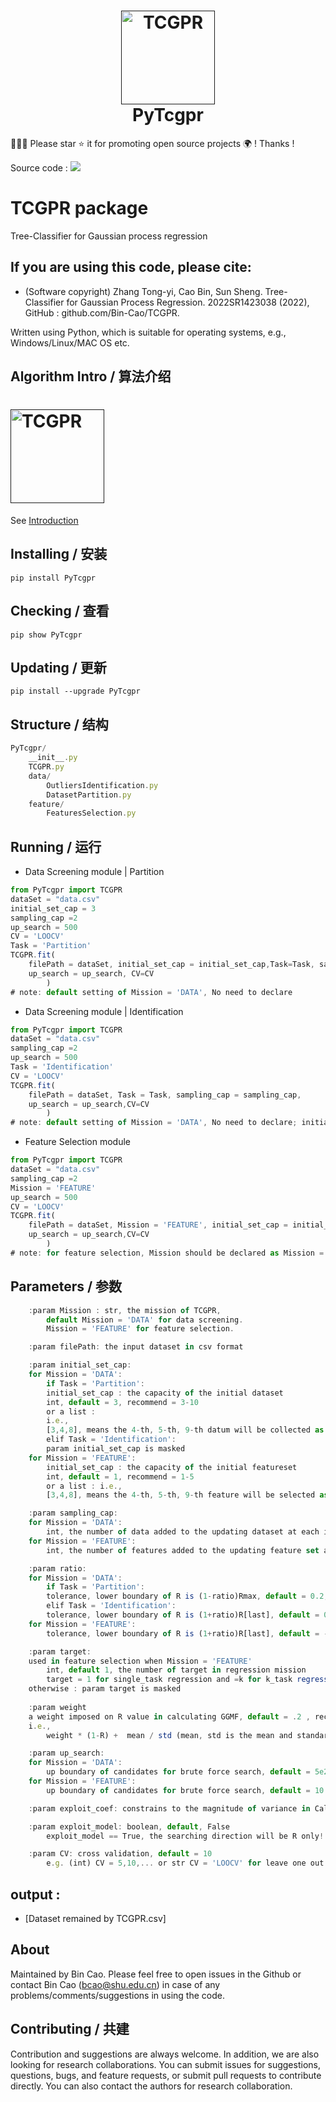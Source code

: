 
<h1 align="center">
  <a href=""><img src="https://github.com/Bin-Cao/TCGPR/assets/86995074/b24118cc-8915-4dd6-8718-2b184ebdf273" alt="TCGPR" width="150"></a>
  <br>
  PyTcgpr
  <br>
</h1>


🤝🤝🤝 Please star ⭐️ it for promoting open source projects 🌍 ! Thanks !

Source code : [![](https://img.shields.io/badge/PyPI-caobin-blue)](https://pypi.org/project/PyTcgpr/)
# TCGPR package 

Tree-Classifier for Gaussian process regression 

## If you are using this code, please cite:
+ (Software copyright) Zhang Tong-yi, Cao Bin, Sun Sheng. Tree-Classifier for Gaussian Process Regression. 2022SR1423038 (2022), GitHub : github.com/Bin-Cao/TCGPR.


Written using Python, which is suitable for operating systems, e.g., Windows/Linux/MAC OS etc.

## Algorithm Intro / 算法介绍

<h1 align="left">
  <a href=""><img src="https://github.com/Bin-Cao/TCGPR/assets/86995074/6a068f12-3e1a-44df-ae77-b08075fec5a3" alt="TCGPR" width="150"></a>
</h1>

See [Introduction](https://github.com/Bin-Cao/TCGPR/blob/main/Intro/TCGPR.pdf)

## Installing / 安装
    pip install PyTcgpr 

## Checking / 查看
    pip show PyTcgpr 
    
## Updating / 更新
    pip install --upgrade PyTcgpr
## Structure / 结构

``` javascript
PyTcgpr/
    __init__.py
    TCGPR.py
    data/
        OutliersIdentification.py
        DatasetPartition.py
    feature/
        FeaturesSelection.py
``` 
## Running / 运行

+ Data Screening module | Partition
``` javascript
from PyTcgpr import TCGPR
dataSet = "data.csv"
initial_set_cap = 3
sampling_cap =2
up_search = 500
CV = 'LOOCV'
Task = 'Partition'
TCGPR.fit(
    filePath = dataSet, initial_set_cap = initial_set_cap,Task=Task, sampling_cap = sampling_cap,
    up_search = up_search, CV=CV
        )
# note: default setting of Mission = 'DATA', No need to declare
```
+ Data Screening module | Identification
``` javascript
from PyTcgpr import TCGPR
dataSet = "data.csv"
sampling_cap =2
up_search = 500
Task = 'Identification'
CV = 'LOOCV'
TCGPR.fit(
    filePath = dataSet, Task = Task, sampling_cap = sampling_cap,
    up_search = up_search,CV=CV
        )
# note: default setting of Mission = 'DATA', No need to declare; initial_set_cap is masked 
```
+ Feature Selection module
``` javascript
from PyTcgpr import TCGPR
dataSet = "data.csv"
sampling_cap =2
Mission = 'FEATURE'
up_search = 500
CV = 'LOOCV'
TCGPR.fit(
    filePath = dataSet, Mission = 'FEATURE', initial_set_cap = initial_set_cap, sampling_cap = sampling_cap,
    up_search = up_search,CV=CV
        )
# note: for feature selection, Mission should be declared as Mission = 'FEATURE' ! 
```

## Parameters / 参数
``` javascript
    :param Mission : str, the mission of TCGPR, 
        default Mission = 'DATA' for data screening. 
        Mission = 'FEATURE' for feature selection.

    :param filePath: the input dataset in csv format

    :param initial_set_cap: 
    for Mission = 'DATA':
        if Task = 'Partition':
        initial_set_cap : the capacity of the initial dataset
        int, default = 3, recommend = 3-10
        or a list : 
        i.e.,  
        [3,4,8], means the 4-th, 5-th, 9-th datum will be collected as the initial dataset
        elif Task = 'Identification':
        param initial_set_cap is masked 
    for Mission = 'FEATURE':
        initial_set_cap : the capacity of the initial featureset
        int, default = 1, recommend = 1-5
        or a list : i.e.,  
        [3,4,8], means the 4-th, 5-th, 9-th feature will be selected as the initial characterize

    :param sampling_cap: 
    for Mission = 'DATA':
        int, the number of data added to the updating dataset at each iteration, default = 1, recommend = 1-5
    for Mission = 'FEATURE':
        int, the number of features added to the updating feature set at each iteration, default = 1, recommend = 1-3

    :param ratio: 
    for Mission = 'DATA':
        if Task = 'Partition':
        tolerance, lower boundary of R is (1-ratio)Rmax, default = 0.2, recommend = 0~0.3
        elif Task = 'Identification':
        tolerance, lower boundary of R is (1+ratio)R[last], default = 0.0, recommend = -0.01~0.01
    for Mission = 'FEATURE':
        tolerance, lower boundary of R is (1+ratio)R[last], default = -0.01, recommend = -0.01~0.01

    :param target:
    used in feature selection when Mission = 'FEATURE'
        int, default 1, the number of target in regression mission
        target = 1 for single_task regression and =k for k_task regression (Multiobjective regression)
    otherwise : param target is masked 
    
    :param weight
    a weight imposed on R value in calculating GGMF, default = .2 , recommend =  .1-1
    i.e.,
        weight * (1-R) +  mean / std (mean, std is the mean and standard deviation of length scales) 

    :param up_search: 
    for Mission = 'DATA':
        up boundary of candidates for brute force search, default = 5e2 , recommend =  2e2-2e3
    for Mission = 'FEATURE':
        up boundary of candidates for brute force search, default = 10 , recommend = 10-20

    :param exploit_coef: constrains to the magnitude of variance in Cal_EI function, default = 2, recommend = 2

    :param exploit_model: boolean, default, False
        exploit_model == True, the searching direction will be R only! GGMF will not be used!

    :param CV: cross validation, default = 10
        e.g. (int) CV = 5,10,... or str CV = 'LOOCV' for leave one out cross validation
```

## output : 
+ [Dataset remained by TCGPR.csv]

## About 
Maintained by Bin Cao. Please feel free to open issues in the Github or contact Bin Cao
(bcao@shu.edu.cn) in case of any problems/comments/suggestions in using the code. 


## Contributing / 共建
Contribution and suggestions are always welcome. In addition, we are also looking for research collaborations. You can submit issues for suggestions, questions, bugs, and feature requests, or submit pull requests to contribute directly. You can also contact the authors for research collaboration.
